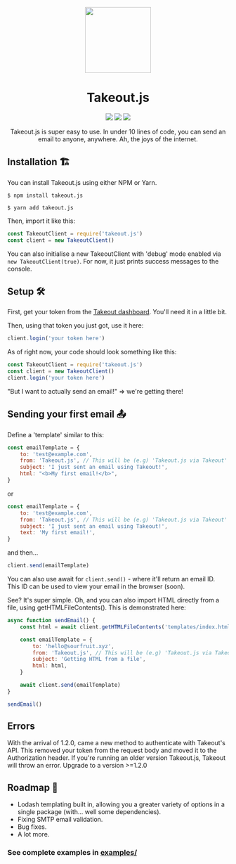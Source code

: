 <p align='center'><img src="https://i.ibb.co/s9kq3V0/takeout.png" height="150px"/></p>
<h1 align='center'>Takeout.js</h1>

<p align='center'>
    <img display="inline-block" src="https://img.shields.io/npm/v/takeout.js?style=for-the-badge" /> <img display="inline-block"  src="https://img.shields.io/bundlephobia/minzip/takeout.js?style=for-the-badge" /> <img display="inline-block" src="https://img.shields.io/badge/Made%20with-JavaScript-yellow?style=for-the-badge" />
</p>
<p align='center'>Takeout.js is super easy to use. In under 10 lines of code, you can send an email to anyone, anywhere. Ah, the joys of the internet.</p>

## Installation 🏗
You can install Takeout.js using either NPM or Yarn. 
```shell
$ npm install takeout.js
```
```shell
$ yarn add takeout.js
```

Then, import it like this:
```js
const TakeoutClient = require('takeout.js')
const client = new TakeoutClient()
```

You can also initialise a new TakeoutClient with 'debug' mode enabled via `new TakeoutClient(true)`. For now, it just prints success messages to the console. 

## Setup 🛠
First, get your token from the [Takeout dashboard](https://takeout.bysourfruit.com/dashboard). You'll need it in a little bit.

Then, using that token you just got, use it here: 
```js
client.login('your token here')
```

As of right now, your code should look something like this:
```js
const TakeoutClient = require('takeout.js')
const client = new TakeoutClient()
client.login('your token here')
```

"But I want to actually send an email!" => we're getting there!  

## Sending your first email 📤

Define a 'template' similar to this: 
```js
const emailTemplate = {
    to: 'test@example.com',
    from: 'Takeout.js', // This will be (e.g) 'Takeout.js via Takeout' for free users
    subject: 'I just sent an email using Takeout!',
    html: "<b>My first email!</b>",
}
```
or
```js
const emailTemplate = {
    to: 'test@example.com',
    from: 'Takeout.js', // This will be (e.g) 'Takeout.js via Takeout' for free users
    subject: 'I just sent an email using Takeout!',
    text: 'My first email!',
}
```
and then... 
```js
client.send(emailTemplate)
```
You can also use await for `client.send()` - where it'll return an email ID. This ID can be used to view your email in the browser (soon).

See? It's super simple. Oh, and you can also import HTML directly from a file, using getHTMLFileContents(). 
This is demonstrated here: 
```js
async function sendEmail() {
    const html = await client.getHTMLFileContents('templates/index.html')

    const emailTemplate = {
        to: 'hello@sourfruit.xyz',
        from: 'Takeout.js', // This will be (e.g) 'Takeout.js via Takeout' for free users
        subject: 'Getting HTML from a file',
        html: html,
    }

    await client.send(emailTemplate)
}

sendEmail()
```

## Errors
With the arrival of 1.2.0, came a new method to authenticate with Takeout's API. This removed your token from the request body and moved it to the Authorization header. If you're running an older version Takeout.js, Takeout will throw an error. Upgrade to a version >=1.2.0

## Roadmap 🚦
- Lodash templating built in, allowing you a greater variety of options in a single package (with... well some dependencies). 
- Fixing SMTP email validation.
- Bug fixes.
- A lot more.

### See complete examples in [examples/](https://github.com/Takeout-bysourfruit/takeout.js/tree/main/examples)